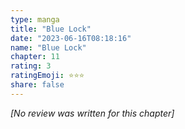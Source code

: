 ```yaml
---
type: manga
title: "Blue Lock"
date: "2023-06-16T08:18:16"
name: "Blue Lock"
chapter: 11
rating: 3
ratingEmoji: ⭐️⭐️⭐️
share: false
---
```


_[No review was written for this chapter]_
